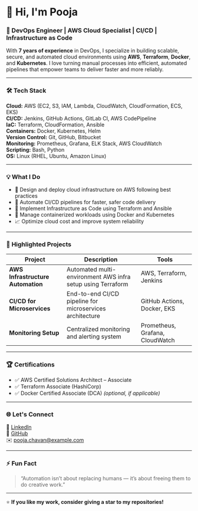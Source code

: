 # 👋 Hi, I'm Pooja

### 🚀 DevOps Engineer | AWS Cloud Specialist | CI/CD | Infrastructure as Code  

With **7 years of experience** in DevOps, I specialize in building scalable, secure, and automated cloud environments using **AWS**, **Terraform**, **Docker**, and **Kubernetes**. I love turning manual processes into efficient, automated pipelines that empower teams to deliver faster and more reliably.

---

### 🛠️ **Tech Stack**

**Cloud:** AWS (EC2, S3, IAM, Lambda, CloudWatch, CloudFormation, ECS, EKS)  
**CI/CD:** Jenkins, GitHub Actions, GitLab CI, AWS CodePipeline  
**IaC:** Terraform, CloudFormation, Ansible  
**Containers:** Docker, Kubernetes, Helm  
**Version Control:** Git, GitHub, Bitbucket  
**Monitoring:** Prometheus, Grafana, ELK Stack, AWS CloudWatch  
**Scripting:** Bash, Python  
**OS:** Linux (RHEL, Ubuntu, Amazon Linux)  

---

### 💡 **What I Do**

- 🚀 Design and deploy cloud infrastructure on AWS following best practices  
- 🔄 Automate CI/CD pipelines for faster, safer code delivery  
- 🧩 Implement Infrastructure as Code using Terraform and Ansible  
- 🧠 Manage containerized workloads using Docker and Kubernetes  
- 📈 Optimize cloud cost and improve system reliability  

---

### 📂 **Highlighted Projects**

| Project | Description | Tools |
|----------|--------------|-------|
| **AWS Infrastructure Automation** | Automated multi-environment AWS infra setup using Terraform | AWS, Terraform, Jenkins |
| **CI/CD for Microservices** | End-to-end CI/CD pipeline for microservices architecture | GitHub Actions, Docker, EKS |
| **Monitoring Setup** | Centralized monitoring and alerting system | Prometheus, Grafana, CloudWatch |

---

### 🏆 **Certifications**

- ✅ AWS Certified Solutions Architect – Associate  
- ✅ Terraform Associate (HashiCorp)  
- ✅ Docker Certified Associate (DCA) *(optional, if applicable)*  

---

### 🌐 **Let's Connect**

💼 [LinkedIn](https://www.linkedin.com/in/your-linkedin-here)  
🐙 [GitHub](https://github.com/your-github-username)  
✉️ pooja.chavan@example.com  

---

### ⚡ **Fun Fact**

> “Automation isn’t about replacing humans — it’s about freeing them to do creative work.”

---

⭐ **If you like my work, consider giving a star to my repositories!**
